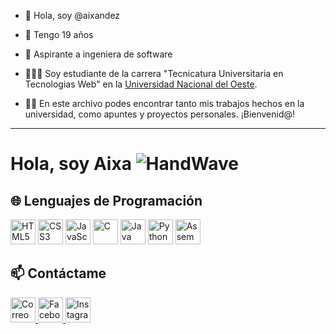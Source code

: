 - 👋 Hola, soy @aixandez
- 🎉 Tengo 19 años
- 💼 Aspirante a ingeniera de software
- 👩🏻‍💻 Soy estudiante de la carrera "Tecnicatura Universitaria en Tecnologias Web" en la [Universidad Nacional del Oeste](https://www.uno.edu.ar/oferta-academica/tecnicaturas/tec-univ-en-tecnologias-web.html).

- ✍🏻 En este archivo podes encontrar tanto mis trabajos hechos en la universidad, como apuntes y proyectos personales. ¡Bienvenid@!

-------------------------

# Hola, soy Aixa ![HandWave](https://media.giphy.com/media/hvRJCLFzcasrR4ia7z/giphy.gif)

## 🌐 Lenguajes de Programación
<p align="left">
  <img src="https://cdn.jsdelivr.net/gh/devicons/devicon/icons/html5/html5-original.svg" title="HTML5" alt="HTML5" width="40" height="40"/>
  <img src="https://cdn.jsdelivr.net/gh/devicons/devicon/icons/css3/css3-original.svg" title="CSS3" alt="CSS3" width="40" height="40"/>
  <img src="https://cdn.jsdelivr.net/gh/devicons/devicon/icons/javascript/javascript-original.svg" title="JavaScript" alt="JavaScript" width="40" height="40"/>
  <img src="https://cdn.jsdelivr.net/gh/devicons/devicon/icons/c/c-original.svg" title="C" alt="C" width="40" height="40"/>
  <img src="https://cdn.jsdelivr.net/gh/devicons/devicon/icons/java/java-original.svg" title="Java" alt="Java" width="40" height="40"/>
  <img src="https://cdn.jsdelivr.net/gh/devicons/devicon/icons/python/python-original.svg" title="Python" alt="Python" width="40" height="40"/>
  <img src="https://cdn.jsdelivr.net/gh/devicons/devicon/icons/bash/bash-original.svg" title="Assembler" alt="Assembler" width="40" height="40"/>
</p>

## 📫 Contáctame
<p align="left">
  <a href="mailto:tuemail@example.com" target="_blank">
    <img src="https://cdn.jsdelivr.net/gh/devicons/devicon/icons/google/google-original.svg" title="Correo" alt="Correo" width="40" height="40"/>
  </a>
  <a href="https://facebook.com/tuusuario" target="_blank">
    <img src="https://cdn.jsdelivr.net/gh/devicons/devicon/icons/facebook/facebook-original.svg" title="Facebook" alt="Facebook" width="40" height="40"/>
  </a>
  <a href="https://instagram.com/tuusuario" target="_blank">
    <img src="https://cdn.jsdelivr.net/gh/devicons/devicon/icons/instagram/instagram-original.svg" title="Instagram" alt="Instagram" width="40" height="40"/>
  </a>
</p>
